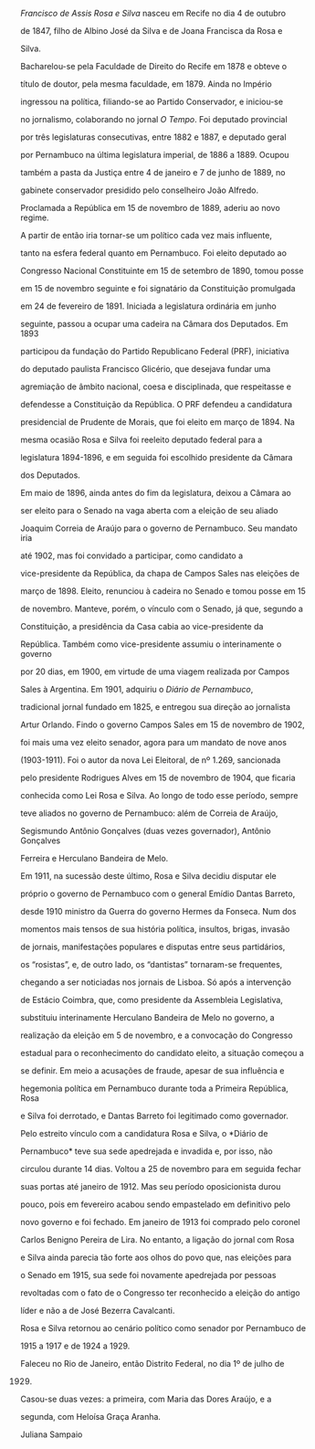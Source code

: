 

*Francisco de Assis Rosa e Silva* nasceu em Recife no dia 4 de outubro

de 1847, filho de Albino José da Silva e de Joana Francisca da Rosa e

Silva.



Bacharelou-se pela Faculdade de Direito do Recife em 1878 e obteve o

título de doutor, pela mesma faculdade, em 1879. Ainda no Império

ingressou na política, filiando-se ao Partido Conservador, e iniciou-se

no jornalismo, colaborando no jornal *O Tempo*. Foi deputado provincial

por três legislaturas consecutivas, entre 1882 e 1887, e deputado geral

por Pernambuco na última legislatura imperial, de 1886 a 1889. Ocupou

também a pasta da Justiça entre 4 de janeiro e 7 de junho de 1889, no

gabinete conservador presidido pelo conselheiro João Alfredo.



Proclamada a República em 15 de novembro de 1889, aderiu ao novo regime.

A partir de então iria tornar-se um político cada vez mais influente,

tanto na esfera federal quanto em Pernambuco. Foi eleito deputado ao

Congresso Nacional Constituinte em 15 de setembro de 1890, tomou posse

em 15 de novembro seguinte e foi signatário da Constituição promulgada

em 24 de fevereiro de 1891. Iniciada a legislatura ordinária em junho

seguinte, passou a ocupar uma cadeira na Câmara dos Deputados. Em 1893

participou da fundação do Partido Republicano Federal (PRF), iniciativa

do deputado paulista Francisco Glicério, que desejava fundar uma

agremiação de âmbito nacional, coesa e disciplinada, que respeitasse e

defendesse a Constituição da República. O PRF defendeu a candidatura

presidencial de Prudente de Morais, que foi eleito em março de 1894. Na

mesma ocasião Rosa e Silva foi reeleito deputado federal para a

legislatura 1894-1896, e em seguida foi escolhido presidente da Câmara

dos Deputados.



Em maio de 1896, ainda antes do fim da legislatura, deixou a Câmara ao

ser eleito para o Senado na vaga aberta com a eleição de seu aliado

Joaquim Correia de Araújo para o governo de Pernambuco. Seu mandato iria

até 1902, mas foi convidado a participar, como candidato a

vice-presidente da República, da chapa de Campos Sales nas eleições de

março de 1898. Eleito, renunciou à cadeira no Senado e tomou posse em 15

de novembro. Manteve, porém, o vínculo com o Senado, já que, segundo a

Constituição, a presidência da Casa cabia ao vice-presidente da

República. Também como vice-presidente assumiu o interinamente o governo

por 20 dias, em 1900, em virtude de uma viagem realizada por Campos

Sales à Argentina. Em 1901, adquiriu o *Diário de Pernambuco*,

tradicional jornal fundado em 1825, e entregou sua direção ao jornalista

Artur Orlando. Findo o governo Campos Sales em 15 de novembro de 1902,

foi mais uma vez eleito senador, agora para um mandato de nove anos

(1903-1911). Foi o autor da nova Lei Eleitoral, de nº 1.269, sancionada

pelo presidente Rodrigues Alves em 15 de novembro de 1904, que ficaria

conhecida como Lei Rosa e Silva. Ao longo de todo esse período, sempre

teve aliados no governo de Pernambuco: além de Correia de Araújo,

Segismundo Antônio Gonçalves (duas vezes governador), Antônio Gonçalves

Ferreira e Herculano Bandeira de Melo.



Em 1911, na sucessão deste último, Rosa e Silva decidiu disputar ele

próprio o governo de Pernambuco com o general Emídio Dantas Barreto,

desde 1910 ministro da Guerra do governo Hermes da Fonseca. Num dos

momentos mais tensos de sua história política, insultos, brigas, invasão

de jornais, manifestações populares e disputas entre seus partidários,

os “rosistas”, e, de outro lado, os “dantistas” tornaram-se frequentes,

chegando a ser noticiadas nos jornais de Lisboa. Só após a intervenção

de Estácio Coimbra, que, como presidente da Assembleia Legislativa,

substituiu interinamente Herculano Bandeira de Melo no governo, a

realização da eleição em 5 de novembro, e a convocação do Congresso

estadual para o reconhecimento do candidato eleito, a situação começou a

se definir. Em meio a acusações de fraude, apesar de sua influência e

hegemonia política em Pernambuco durante toda a Primeira República, Rosa

e Silva foi derrotado, e Dantas Barreto foi legitimado como governador.



Pelo estreito vínculo com a candidatura Rosa e Silva, o *Diário de

Pernambuco* teve sua sede apedrejada e invadida e, por isso, não

circulou durante 14 dias. Voltou a 25 de novembro para em seguida fechar

suas portas até janeiro de 1912. Mas seu período oposicionista durou

pouco, pois em fevereiro acabou sendo empastelado em definitivo pelo

novo governo e foi fechado. Em janeiro de 1913 foi comprado pelo coronel

Carlos Benigno Pereira de Lira. No entanto, a ligação do jornal com Rosa

e Silva ainda parecia tão forte aos olhos do povo que, nas eleições para

o Senado em 1915, sua sede foi novamente apedrejada por pessoas

revoltadas com o fato de o Congresso ter reconhecido a eleição do antigo

líder e não a de José Bezerra Cavalcanti.



Rosa e Silva retornou ao cenário político como senador por Pernambuco de

1915 a 1917 e de 1924 a 1929.



Faleceu no Rio de Janeiro, então Distrito Federal, no dia 1º de julho de

1929.



Casou-se duas vezes: a primeira, com Maria das Dores Araújo, e a

segunda, com Heloísa Graça Aranha.



Juliana Sampaio



